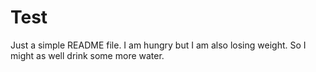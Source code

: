 # Test
Just a simple README file. I am hungry but I am also losing weight. So I might as well drink some more water. 
